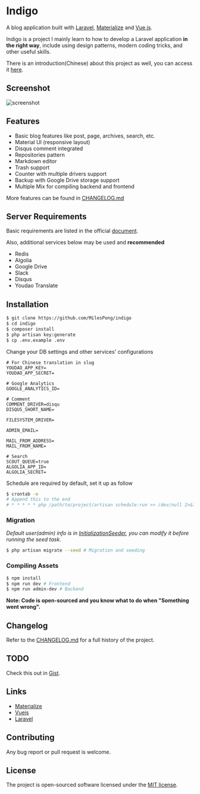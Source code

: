 # Indigo

A blog application built with [Laravel](https://laravel.com), [Materialize](http://materializecss.com) and [Vue.js](https://vuejs.org/).

Indigo is a project I mainly learn to how to develop a Laravel application **in the right way**, include using design patterns, modern coding tricks, and other useful skills.

There is an introduction(Chinese) about this project as well, you can access it [here](https://immiles.com/articles/indigo).

## Screenshot

![screenshot](https://user-images.githubusercontent.com/5867628/37555740-48334dc4-2a27-11e8-973f-f54f96d9e912.png)

## Features

 - Basic blog features like post, page, archives, search, etc.
 - Material UI (responsive layout)
 - Disqus comment integrated
 - Repositories pattern
 - Markdown editor
 - Trash support
 - Counter with multiple drivers support
 - Backup with Google Drive storage support
 - Multiple Mix for compiling backend and frontend

More features can be found in [CHANGELOG.md](CHANGELOG.md)

## Server Requirements

Basic requirements are listed in the official [document](https://laravel.com/docs/5.5#server-requirements).

Also, additional services below may be used and **recommended**

- Redis
- Algolia
- Google Drive
- Slack
- Disqus
- Youdao Translate

## Installation

```bash
$ git clone https://github.com/MilesPong/indigo
$ cd indigo
$ composer install
$ php artisan key:generate
$ cp .env.example .env
```

Change your DB settings and other services' configurations

```
# For Chinese translation in slug
YOUDAO_APP_KEY=
YOUDAO_APP_SECRET=

# Google Analytics
GOOGLE_ANALYTICS_ID=

# Comment
COMMENT_DRIVER=disqu
DISQUS_SHORT_NAME=

FILESYSTEM_DRIVER=

ADMIN_EMAIL=

MAIL_FROM_ADDRESS=
MAIL_FROM_NAME=

# Search
SCOUT_QUEUE=true
ALGOLIA_APP_ID=
ALGOLIA_SECRET=
```

Schedule are required by default, set it up as follow

```bash
$ crontab -e
# Append this to the end
# * * * * * php /path/to/project/artisan schedule:run >> /dev/null 2>&1
```

### Migration

*Default user(admin) info is in [InitializationSeeder](database/seeds/InitializationSeeder.php ), you can modify it before running the seed task.*

```bash
$ php artisan migrate --seed # Migration and seeding
```

### Compiling Assets

```bash
$ npm install
$ npm run dev # Frontend
$ npm run admin-dev # Backend
```

**Note: Code is open-sourced and you know what to do when "Something went wrong".**

## Changelog

Refer to the [CHANGELOG.md](CHANGELOG.md) for a full history of the project.

## TODO

Check this out in [Gist](https://gist.github.com/MilesPong/7529f9586fb7070a7f4c56360cdf9475).

## Links

- [Materialize](http://materializecss.com)
- [Vuejs](https://vuejs.org)
- [Laravel](https://laravel.com)

## Contributing

Any bug report or pull request is welcome.

## License

The project is open-sourced software licensed under the [MIT license](https://opensource.org/licenses/MIT).
